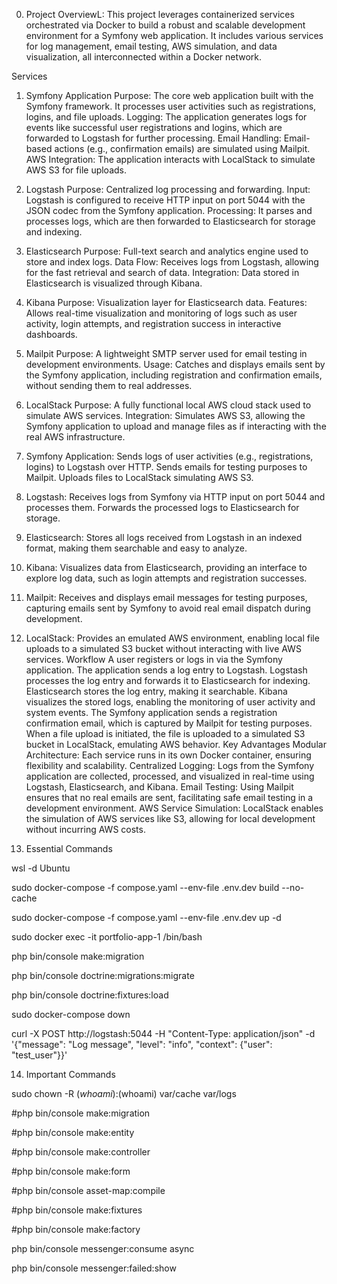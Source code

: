 0. Project OverviewL:
This project leverages containerized services orchestrated via Docker to build a robust and scalable development environment for a Symfony web application. It includes various services for log management, email testing, AWS simulation, and data visualization, all interconnected within a Docker network.

Services
1. Symfony Application
Purpose: The core web application built with the Symfony framework. It processes user activities such as registrations, logins, and file uploads.
Logging: The application generates logs for events like successful user registrations and logins, which are forwarded to Logstash for further processing.
Email Handling: Email-based actions (e.g., confirmation emails) are simulated using Mailpit.
AWS Integration: The application interacts with LocalStack to simulate AWS S3 for file uploads.
2. Logstash
Purpose: Centralized log processing and forwarding.
Input: Logstash is configured to receive HTTP input on port 5044 with the JSON codec from the Symfony application.
Processing: It parses and processes logs, which are then forwarded to Elasticsearch for storage and indexing.
3. Elasticsearch
Purpose: Full-text search and analytics engine used to store and index logs.
Data Flow: Receives logs from Logstash, allowing for the fast retrieval and search of data.
Integration: Data stored in Elasticsearch is visualized through Kibana.
4. Kibana
Purpose: Visualization layer for Elasticsearch data.
Features: Allows real-time visualization and monitoring of logs such as user activity, login attempts, and registration success in interactive dashboards.
5. Mailpit
Purpose: A lightweight SMTP server used for email testing in development environments.
Usage: Catches and displays emails sent by the Symfony application, including registration and confirmation emails, without sending them to real addresses.
6. LocalStack
Purpose: A fully functional local AWS cloud stack used to simulate AWS services.
Integration: Simulates AWS S3, allowing the Symfony application to upload and manage files as if interacting with the real AWS infrastructure.
7. Symfony Application:
Sends logs of user activities (e.g., registrations, logins) to Logstash over HTTP.
Sends emails for testing purposes to Mailpit.
Uploads files to LocalStack simulating AWS S3.
8. Logstash:
Receives logs from Symfony via HTTP input on port 5044 and processes them.
Forwards the processed logs to Elasticsearch for storage.
9. Elasticsearch:
Stores all logs received from Logstash in an indexed format, making them searchable and easy to analyze.
10. Kibana:
Visualizes data from Elasticsearch, providing an interface to explore log data, such as login attempts and registration successes.
11. Mailpit:
Receives and displays email messages for testing purposes, capturing emails sent by Symfony to avoid real email dispatch during development.
12. LocalStack:
Provides an emulated AWS environment, enabling local file uploads to a simulated S3 bucket without interacting with live AWS services.
Workflow
A user registers or logs in via the Symfony application.
The application sends a log entry to Logstash.
Logstash processes the log entry and forwards it to Elasticsearch for indexing.
Elasticsearch stores the log entry, making it searchable.
Kibana visualizes the stored logs, enabling the monitoring of user activity and system events.
The Symfony application sends a registration confirmation email, which is captured by Mailpit for testing purposes.
When a file upload is initiated, the file is uploaded to a simulated S3 bucket in LocalStack, emulating AWS behavior.
Key Advantages
Modular Architecture: Each service runs in its own Docker container, ensuring flexibility and scalability.
Centralized Logging: Logs from the Symfony application are collected, processed, and visualized in real-time using Logstash, Elasticsearch, and Kibana.
Email Testing: Using Mailpit ensures that no real emails are sent, facilitating safe email testing in a development environment.
AWS Service Simulation: LocalStack enables the simulation of AWS services like S3, allowing for local development without incurring AWS costs.

13. Essential Commands

wsl -d Ubuntu

sudo docker-compose -f compose.yaml --env-file .env.dev build --no-cache

sudo docker-compose -f compose.yaml --env-file .env.dev up -d

sudo docker exec -it portfolio-app-1 /bin/bash

php bin/console make:migration

php bin/console doctrine:migrations:migrate

php bin/console doctrine:fixtures:load

sudo docker-compose down

curl -X POST http://logstash:5044 -H "Content-Type: application/json" -d '{"message": "Log message", "level": "info", "context": {"user": "test_user"}}'

14. Important Commands

sudo chown -R $(whoami):$(whoami) var/cache var/logs

#php bin/console make:migration

#php bin/console make:entity

#php bin/console make:controller    

#php bin/console make:form

#php bin/console asset-map:compile

#php bin/console make:fixtures

#php bin/console make:factory

php bin/console messenger:consume async

php bin/console messenger:failed:show
